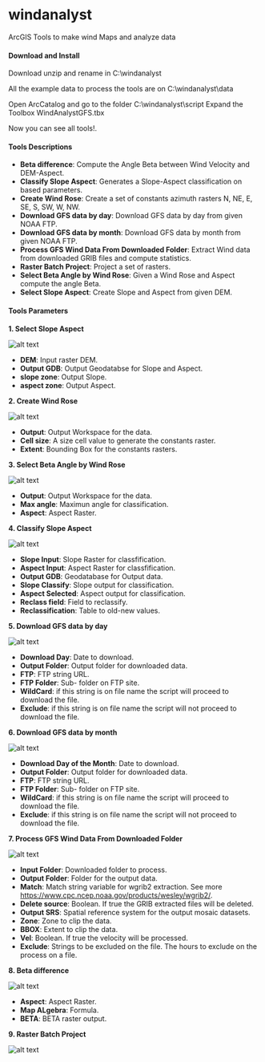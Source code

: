 # windanalyst
ArcGIS Tools to make wind Maps and analyze data


#### Download and Install
Download unzip and rename in C:\windanalyst

All the example data to process the tools are on C:\windanalyst\data

Open ArcCatalog and go to the folder C:\windanalyst\script
Expand the Toolbox WindAnalystGFS.tbx

Now you can see all tools!.



#### Tools Descriptions

* **Beta difference**: Compute the Angle Beta between Wind Velocity and DEM-Aspect.
* **Classify Slope Aspect**: Generates a Slope-Aspect classification on based parameters.
* **Create Wind Rose**: Create a set of constants azimuth rasters N, NE, E, SE, S, SW, W, NW.
* **Download GFS data by day**: Download GFS data by day from given NOAA FTP.
* **Download GFS data by month**: Download GFS data by month from given NOAA FTP.
* **Process GFS Wind Data From Downloaded Folder**: Extract Wind data from downloaded GRIB files and compute statistics.
* **Raster Batch Project**: Project a set of rasters.
* **Select Beta Angle by Wind Rose**: Given a Wind Rose and Aspect compute the angle Beta.
* **Select Slope Aspect**: Create Slope and Aspect from given DEM.

#### Tools Parameters

**1. Select Slope Aspect**


![alt text](https://github.com/crablasph/windanalyst/blob/master/images/1_slope_zone.png)

* **DEM**: Input raster DEM.
* **Output GDB**: Output Geodatabse for Slope and Aspect.
* **slope zone**: Output Slope.
* **aspect zone**: Output Aspect.


**2. Create Wind Rose**


![alt text](https://github.com/crablasph/windanalyst/blob/master/images/2_create_wind_rose.png)

* **Output**: Output Workspace for the data.
* **Cell size**: A size cell value to generate the constants raster.
* **Extent**: Bounding Box for the constants rasters.

**3. Select Beta Angle by Wind Rose**


![alt text](https://github.com/crablasph/windanalyst/blob/master/images/3_select_beta_angle_wr.png)

* **Output**: Output Workspace for the data.
* **Max angle**: Maximun angle for classification.
* **Aspect**: Aspect Raster.

**4. Classify Slope Aspect**


![alt text](https://github.com/crablasph/windanalyst/blob/master/images/4_c_slope_aspect.png)

* **Slope Input**: Slope Raster for classfification.
* **Aspect Input**: Aspect Raster for classfification.
* **Output GDB**: Geodatabase for Output data.
* **Slope Classify**: Slope output for classification.
* **Aspect Selected**: Aspect output for classification.
* **Reclass field**: Field to reclassify.
* **Reclassification**: Table to old-new values.

**5. Download GFS data by day**


![alt text](https://github.com/crablasph/windanalyst/blob/master/images/5_dday.png)

* **Download Day**: Date to download.
* **Output Folder**: Output folder for downloaded data.
* **FTP**: FTP string URL.
* **FTP Folder**: Sub- folder on FTP site.
* **WildCard**: if this string is on file name the script will proceed to download the file.
* **Exclude**: if this string is on file name the script will not proceed to download the file.


**6. Download GFS data by month**


![alt text](https://github.com/crablasph/windanalyst/blob/master/images/6_dmon.png)

* **Download Day of the Month**: Date to download.
* **Output Folder**: Output folder for downloaded data.
* **FTP**: FTP string URL.
* **FTP Folder**: Sub- folder on FTP site.
* **WildCard**: if this string is on file name the script will proceed to download the file.
* **Exclude**: if this string is on file name the script will not proceed to download the file.

**7. Process GFS Wind Data From Downloaded Folder**


![alt text](https://github.com/crablasph/windanalyst/blob/master/images/7_stats.png)

* **Input Folder**: Downloaded folder to process.
* **Output Folder**: Folder for the output data.
* **Match**: Match string variable for wgrib2 extraction. See more https://www.cpc.ncep.noaa.gov/products/wesley/wgrib2/.
* **Delete source**: Boolean. If true the GRIB extracted files will be deleted.
* **Output SRS**: Spatial reference system for the output mosaic datasets.
* **Zone**: Zone to clip the data.
* **BBOX**: Extent to clip the data.
* **Vel**: Boolean. If true the velocity will be processed.
* **Exclude**: Strings to be excluded on the file. The hours to exclude on the process on a file.

**8. Beta difference**


![alt text](https://github.com/crablasph/windanalyst/blob/master/images/8_beta_diff.png)

* **Aspect**: Aspect Raster.
* **Map ALgebra**: Formula.
* **BETA**: BETA raster output.

**9. Raster Batch Project**


![alt text](https://github.com/crablasph/windanalyst/blob/master/images/9_r_batch_prj.png)



